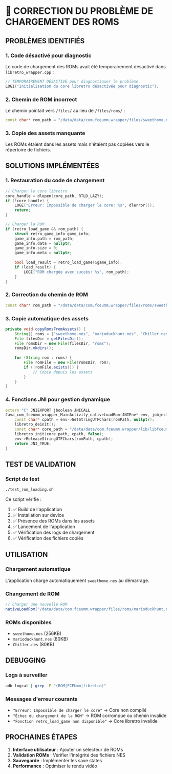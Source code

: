 # 🔧 CORRECTION DU PROBLÈME DE CHARGEMENT DES ROMS

## **PROBLÈMES IDENTIFIÉS**

### **1. Code désactivé pour diagnostic**
Le code de chargement des ROMs avait été temporairement désactivé dans `libretro_wrapper.cpp` :
```cpp
// TEMPORAIREMENT DÉSACTIVÉ pour diagnostiquer le problème
LOGI("Initialisation du core libretro désactivée pour diagnostic");
```

### **2. Chemin de ROM incorrect**
Le chemin pointait vers `/files/` au lieu de `/files/roms/` :
```cpp
const char* rom_path = "/data/data/com.fceumm.wrapper/files/sweethome.nes";
```

### **3. Copie des assets manquante**
Les ROMs étaient dans les assets mais n'étaient pas copiées vers le répertoire de fichiers.

## **SOLUTIONS IMPLÉMENTÉES**

### **1. Restauration du code de chargement**
```cpp
// Charger le core libretro
core_handle = dlopen(core_path, RTLD_LAZY);
if (!core_handle) {
    LOGE("Erreur: Impossible de charger le core: %s", dlerror());
    return;
}

// Charger la ROM
if (retro_load_game && rom_path) {
    struct retro_game_info game_info;
    game_info.path = rom_path;
    game_info.data = nullptr;
    game_info.size = 0;
    game_info.meta = nullptr;
    
    bool load_result = retro_load_game(&game_info);
    if (load_result) {
        LOGI("ROM chargée avec succès: %s", rom_path);
    }
}
```

### **2. Correction du chemin de ROM**
```cpp
const char* rom_path = "/data/data/com.fceumm.wrapper/files/roms/sweethome.nes";
```

### **3. Copie automatique des assets**
```java
private void copyRomsFromAssets() {
    String[] roms = {"sweethome.nes", "marioduckhunt.nes", "Chiller.nes"};
    File filesDir = getFilesDir();
    File romsDir = new File(filesDir, "roms");
    romsDir.mkdirs();
    
    for (String rom : roms) {
        File romFile = new File(romsDir, rom);
        if (!romFile.exists()) {
            // Copie depuis les assets
        }
    }
}
```

### **4. Fonctions JNI pour gestion dynamique**
```cpp
extern "C" JNIEXPORT jboolean JNICALL
Java_com_fceumm_wrapper_MainActivity_nativeLoadRom(JNIEnv* env, jobject thiz, jstring romPath) {
    const char* cpath = env->GetStringUTFChars(romPath, nullptr);
    libretro_deinit();
    const char* core_path = "/data/data/com.fceumm.wrapper/lib/libfceumm.so";
    libretro_init(core_path, cpath, false);
    env->ReleaseStringUTFChars(romPath, cpath);
    return JNI_TRUE;
}
```

## **TEST DE VALIDATION**

### **Script de test**
```bash
./test_rom_loading.sh
```

Ce script vérifie :
1. ✅ Build de l'application
2. ✅ Installation sur device
3. ✅ Présence des ROMs dans les assets
4. ✅ Lancement de l'application
5. ✅ Vérification des logs de chargement
6. ✅ Vérification des fichiers copiés

## **UTILISATION**

### **Chargement automatique**
L'application charge automatiquement `sweethome.nes` au démarrage.

### **Changement de ROM**
```java
// Charger une nouvelle ROM
nativeLoadRom("/data/data/com.fceumm.wrapper/files/roms/marioduckhunt.nes");
```

### **ROMs disponibles**
- `sweethome.nes` (256KB)
- `marioduckhunt.nes` (80KB)
- `Chiller.nes` (80KB)

## **DEBUGGING**

### **Logs à surveiller**
```bash
adb logcat | grep -E "(ROM|FCEUmm|libretro)"
```

### **Messages d'erreur courants**
- `"Erreur: Impossible de charger le core"` → Core non compilé
- `"Échec du chargement de la ROM"` → ROM corrompue ou chemin invalide
- `"Fonction retro_load_game non disponible"` → Core libretro invalide

## **PROCHAINES ÉTAPES**

1. **Interface utilisateur** : Ajouter un sélecteur de ROMs
2. **Validation ROMs** : Vérifier l'intégrité des fichiers NES
3. **Sauvegarde** : Implémenter les save states
4. **Performance** : Optimiser le rendu vidéo 